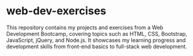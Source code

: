 # web-dev-exercises
This repository contains my projects and exercises from a Web Development Bootcamp, covering topics such as HTML, CSS, Bootstrap, JavaScript, jQuery, and Node.js. It showcases my learning progress and development skills from front-end basics to full-stack web development.
